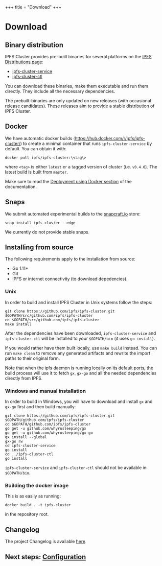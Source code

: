 +++
title = "Download"
+++


# Download

## Binary distribution

IPFS Cluster provides pre-built binaries for several platforms on the [IPFS Distributions page](https://dist.ipfs.io):

* [ipfs-cluster-service](https://dist.ipfs.io/#ipfs-cluster-service)
* [ipfs-cluster-ctl](https://dist.ipfs.io/#ipfs-cluster-ctl)

You can download these binaries, make them executable and run them directly. They include all the necessary dependencies.

The prebuilt-binaries are only updated on new releases (with occasional release candidates). These releases aim to provide a stable distribution of IPFS Cluster.


## Docker

We have automatic docker builds (https://hub.docker.com/r/ipfs/ipfs-cluster/) to create a minimal container that runs `ipfs-cluster-service` by default. You can obtain it with:

```
docker pull ipfs/ipfs-cluster:\<tag\>
```

where `<tag>` is either `latest` or a tagged version of cluster (i.e. `v0.4.0`). The latest build is built from `master`.

<div class="tipbox tip">Make sure to read the <a href="/documentation/deployment#deployment-using-docker">Deployment using Docker section</a> of the documentation.</div>

## Snaps

We submit automated experimental builds to the [snapcraft.io](https://snapcraft.io) store:

```
snap install ipfs-cluster --edge
```

We currently do not provide stable snaps.

## Installing from source

The following requirements apply to the installation from source:

* Go 1.11+
* Git
* IPFS or internet connectivity (to download depedencies).

### Unix

In order to build and install IPFS Cluster in Unix systems follow the steps:

```
git clone https://github.com/ipfs/ipfs-cluster.git $GOPATH/src/github.com/ipfs/ipfs-cluster
cd $GOPATH/src/github.com/ipfs/ipfs-cluster
make install
```

After the dependencies have been downloaded, `ipfs-cluster-service` and `ipfs-cluster-ctl` will be installed to your `$GOPATH/bin` (it uses `go install`).

If you would rather have them built locally, use `make build` instead. You can run `make clean` to remove any generated artifacts and rewrite the import paths to their original form.

Note that when the ipfs daemon is running locally on its default ports, the build process will use it to fetch `gx`, `gx-go` and all the needed dependencies directly from IPFS.

### Windows and manual installation

In order to build in Windows, you will have to download and install `gx` and `gx-go` first and then build manually:

```
git clone https://github.com/ipfs/ipfs-cluster.git $GOPATH/github.com/ipfs/ipfs-cluster
cd $GOPATH/github.com/ipfs/ipfs-cluster
go get -u github.com/whyrusleeping/gx
go get -u github.com/whyrusleeping/gx-go
gx install --global
gx-go rw
cd ipfs-cluster-service
go install
cd ../ipfs-cluster-ctl
go install
```

`ipfs-cluster-service` and `ipfs-cluster-ctl` should not be available in `$GOPATH/bin`.


### Building the docker image

This is as easily as running:

```
docker build . -t ipfs-cluster
```

in the repository root.

## Changelog

The project Changelog is available [here](https://github.com/ipfs/ipfs-cluster/blob/master/CHANGELOG.md).

## Next steps: [Configuration](/documentation/configuration)
